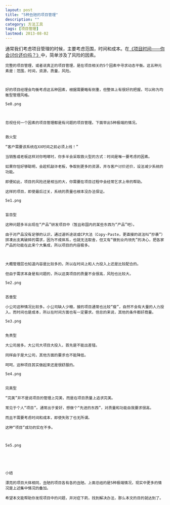 ```yaml
---
layout: post
title: "5种丑陋的项目管理"
description: ""
category: 方法工具
tags: [项目管理]
lastmod: 2013-08-02
---
```


通常我们考虑项目管理的时候，主要考虑范围，时间和成本。在[《项目时间——你会讨价还价吗？》]()中，简单涉及了风险的因素。

    完整的项目管理，或者说真正的项目管理，是在项目相关的5个因素中寻求动态平衡。这五种元素是：范围，时间，资源，质量，风险。

     

    好的项目经理会均衡考虑这五种因素，根据需要略有侧重，但整体上有很好的把握，可以称为均衡型管理风格。

    5e0.png

     

    忽视任何一个因素的项目管理都是有问题的项目管理。下面举出5种极端的情况。

     
    救火型

    “客户需要该系统在XX时间之前必须上线！”

    当销售或老板这样对你咆哮时，你多半会采取救火型的方式：时间是唯一要考虑的因素。

    如果你恰好够聪明，会趁机敲诈老板，争取到更多的资源，并与客户讨价还价，设法减少系统的功能。

    即便如此，项目的风险还是相当的大，你需要在项目过程中会经常乞求上帝的帮助。

    这样的项目，即使最后过关，系统的质量也根本没办法保证。

    5e1.png

     
    盲目型

    这种问题多半出现在“产品”研发项目中（暂且称国内的某些东西为“产品”吧）。

    由于对产品没有足够的认识，通过道听途说或CP大法（Copy-Paste，更直接的说法叫“抄袭”）拼凑出支离破碎的需求，因为不成体系，也就无法取舍，但又有“做到业内领先”的决心，把各家产品的功能在此来个大集成，所以项目的内容极多。

     

    大概管理层也知道内容是比较多的，所以在时间上和人力投入上还是比较配合的。

    但由于需求本身是有问题的，所以这类项目的质量不会很高，风险也比较大。

    5e2.png

     
    吝啬型

    小公司这种情况比较多。小公司缺人少粮，接的项目通常也比较“瘦”，自然不会有大量的人力投入。而时间也是成本，所以在时间方面也有一定要求。但总的来说，其他的条件都好商量。

    5e3.png

     
    免责型

    大公司居多。大公司大项目大投入，首先是不能出差错。

    同样由于是大公司，其他方面的要求也不能降低。

    呵呵，这种项目其实做起来还是很舒服的。

    5e4.png

     
    完美型

    “完美”并不是说项目的管理上完美，而是在项目质量上追求完美。

    常见于个人“项目”。通常出于爱好，想做个“先进的东西”，对质量和功能自我要求很高。

    而且不需要考虑时间和成本，即使失败了也无所谓。

    这种“项目”成功的实在不多。

     

    5e5.png

     

     

    小结

    漂亮的项目大体相同，丑陋的项目各有各的丑陋。上面总结的是5种极端情况，现实中更多的情况是上述集中情况的叠加。

    希望本文能帮助你发现项目中的问题，并对症下葯，找到解决办法，那么本文的目的就达到了。
